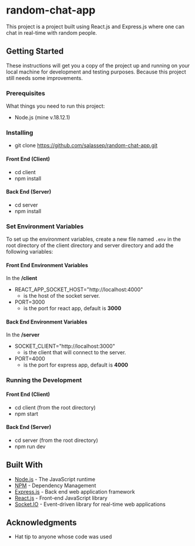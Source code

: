# random-chat-app
This project is a project built using React.js and Express.js where one can chat in real-time with random people.

## Getting Started
These instructions will get you a copy of the project up and running on your local machine for development and testing purposes. Because this project still needs some improvements.

### Prerequisites
What things you need to run this project:
- Node.js (mine v.18.12.1)

### Installing
- git clone https://github.com/salassep/random-chat-app.git

#### Front End (Client)
- cd client
- npm install

#### Back End (Server)
- cd server
- npm install

### Set Environment Variables
To set up the environment variables, create a new file named `.env` in the root directory of the client directory and server directory and add the following variables:

#### Front End Environment Variables
In the **/client**
* REACT_APP_SOCKET_HOST="http://localhost:4000"
  * is the host of the socket server.
* PORT=3000
  * is the port for react app, default is **3000**

#### Back End Environment Variables
In the **/server**
* SOCKET_CLIENT="http://localhost:3000"
  * is the client that will connect to the server.
* PORT=4000
  * is the port for express app, default is **4000**

### Running the Development
#### Front End (Client)
- cd client (from the root directory)
- npm start

#### Back End (Server)
- cd server (from the root directory)
- npm run dev

## Built With

* [Node.js](https://nodejs.org/) - The JavaScript runtime
* [NPM](https://www.npmjs.com/) - Dependency Management
* [Express.js](https://expressjs.com/) - Back end web application framework
* [React.js](https://reactjs.org/) - Front-end JavaScript library
* [Socket.IO](https://socket.io/) - Event-driven library for real-time web applications

## Acknowledgments
* Hat tip to anyone whose code was used


